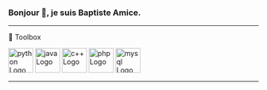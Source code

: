 ### Bonjour 👋, je suis Baptiste Amice.

<!--
**BaptisteAmice/BaptisteAmice** is a ✨ _special_ ✨ repository because its `README.md` (this file) appears on your GitHub profile.

Here are some ideas to get you started:

- 🔭 I’m currently working on ...
- 🌱 I’m currently learning ...
- 👯 I’m looking to collaborate on ...
- 🤔 I’m looking for help with ...
- 💬 Ask me about ...
- 📫 How to reach me: ...
- 😄 Pronouns: ...
- ⚡ Fun fact: ...
-->


---
🧰 Toolbox
<div>
  
  <img src="https://cdn.worldvectorlogo.com/logos/python-5.svg" alt="python Logo" width="50" height="50"/>
  <img src="https://cdn.worldvectorlogo.com/logos/java-4.svg" alt="java Logo" width="50" height="50"/>
  <img src="https://cdn.worldvectorlogo.com/logos/c.svg" alt="c++ Logo" width="50" height="50"/>
  
  
  <img src="https://cdn.worldvectorlogo.com/logos/php-1.svg" alt="php Logo" width="50" height="50"/>
 
  <img src="https://cdn.worldvectorlogo.com/logos/mysql-3.svg" alt="mysql Logo" width="50" height="50"/>
  
  
</div>















---








